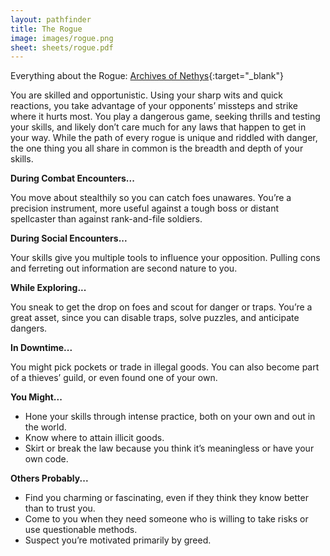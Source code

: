 ```yaml
---
layout: pathfinder
title: The Rogue
image: images/rogue.png
sheet: sheets/rogue.pdf
---
```


Everything about the Rogue: [Archives of Nethys](https://2e.aonprd.com/Classes.aspx?ID=37){:target="_blank"}

You are skilled and opportunistic. Using your sharp wits and quick reactions, you take advantage of your opponents’ missteps and strike where it hurts most. You play a dangerous game, seeking thrills and testing your skills, and likely don’t care much for any laws that happen to get in your way. While the path of every rogue is unique and riddled with danger, the one thing you all share in common is the breadth and depth of your skills.

**During Combat Encounters...**

You move about stealthily so you can catch foes unawares. You’re a precision instrument, more useful against a tough boss or distant spellcaster than against rank-and-file soldiers.

**During Social Encounters...**

Your skills give you multiple tools to influence your opposition. Pulling cons and ferreting out information are second nature to you.

**While Exploring...**

You sneak to get the drop on foes and scout for danger or traps. You’re a great asset, since you can disable traps, solve puzzles, and anticipate dangers.

**In Downtime...**

You might pick pockets or trade in illegal goods. You can also become part of a thieves’ guild, or even found one of your own.

**You Might...**

* Hone your skills through intense practice, both on your own and out in the world.
* Know where to attain illicit goods.
* Skirt or break the law because you think it’s meaningless or have your own code.

**Others Probably...**

* Find you charming or fascinating, even if they think they know better than to trust you.
* Come to you when they need someone who is willing to take risks or use questionable methods.
* Suspect you’re motivated primarily by greed.
